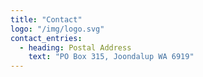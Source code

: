 ```yaml
---
title: "Contact"
logo: "/img/logo.svg"
contact_entries:
  - heading: Postal Address
    text: "PO Box 315, Joondalup WA 6919"
---
```

